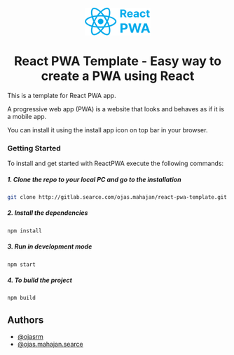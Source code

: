 <p align="center" style="text-align:center">
  <a href="https://www.reactpwa.com" target="_blank"><img width="150px" src="https://github.com/Atyantik/react-pwa/blob/next/assets/reactpwa.svg?raw=true"></a>
</p>
<h1 align="center" style="text-align:center">React PWA Template - Easy way to create a PWA using React</h1>

This is a template for React PWA app. 

A progressive web app (PWA) is a website that looks and behaves as if it is a mobile app.

You can install it using the install app icon on top bar in your browser.

### Getting Started
To install and get started with ReactPWA execute the following commands:

##### 1. Clone the repo to your local PC and go to the installation
```bash
git clone http://gitlab.searce.com/ojas.mahajan/react-pwa-template.git react-pwa-template && cd react-pwa-template
```
  
##### 2. Install the dependencies
```bash
npm install
```

##### 3. Run in development mode
```bash
npm start
```  

##### 4. To build the project
```bash
npm build
```
<!-- ## Screenshots

![App Screenshot](https://via.placeholder.com/468x300?text=App+Screenshot+Here)
 -->



## Authors

- [@ojasrm](https://www.github.com/ojasrm)
- [@ojas.mahajan.searce](https://gitlab.searce.com/ojas.mahajan)

